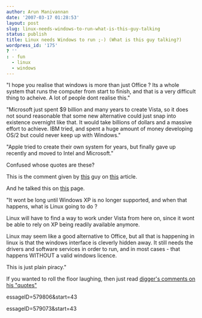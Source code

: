```yaml
---
author: Arun Manivannan
date: '2007-03-17 01:28:53'
layout: post
slug: linux-needs-windows-to-run-what-is-this-guy-talking
status: publish
title: Linux needs Windows to run ;-) (What is this guy talking?)
wordpress_id: '175'
? ''
: - fun
  - linux
  - windows
---
```


"I hope you realise that windows is more than just Office ? Its a whole system
that runs the computer from start to finish, and that is a very difficult
thing to acheive. A lot of people dont realise this."

"Microsoft just spent $9 billion and many years to create Vista, so it does
not sound reasonable that some new alternative could just snap into existence
overnight like that. It would take billions of dollars and a massive effort to
achieve. IBM tried, and spent a huge amount of money developing OS/2 but could
never keep up with Windows."

"Apple tried to create their own system for years, but finally gave up
recently and moved to Intel and Microsoft."

Confused whose quotes are these?

This is the comment given by [this][1] guy on [this][2] article.

And he talked this on [this][3] page.

"It wont be long until Windows XP is no longer supported, and when that
happens, what is Linux going to do ?

Linux will have to find a way to work under Vista from here on, since it wont
be able to rely on XP being readily available anymore.

Linux may seem like a good alternative to Office, but all that is happening in
linux is that the windows interface is cleverly hidden away. It still needs
the drivers and software services in order to run, and in most cases - that
happens WITHOUT a valid windows licence.

This is just plain piracy."

If you wanted to roll the floor laughing, then just read [digger's comments on
his "quotes"][4]

   [1]: http://talkback.zdnet.com/5208-12355-0.html?forumID=1&threadID=31199&m
essageID=579806&start=43

   [2]: http://education.zdnet.com/?p=908

   [3]: http://talkback.zdnet.com/5208-12355-0.html?forumID=1&threadID=31199&m
essageID=579073&start=43

   [4]: http://digg.com/linux_unix/Linux_Needs_Windows_To_Run


